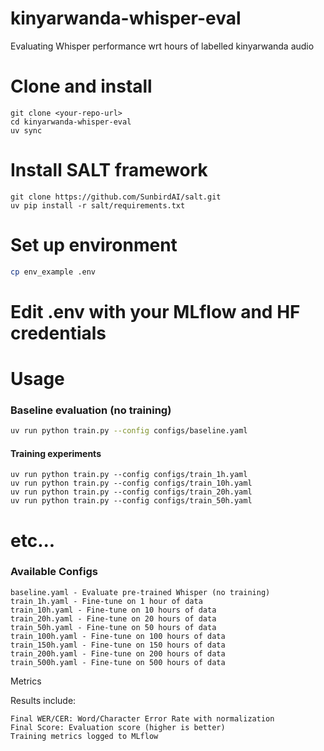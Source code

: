# kinyarwanda-whisper-eval
Evaluating Whisper performance wrt hours of labelled kinyarwanda audio


# Clone and install
```
git clone <your-repo-url>
cd kinyarwanda-whisper-eval
uv sync
```

# Install SALT framework  
```
git clone https://github.com/SunbirdAI/salt.git
uv pip install -r salt/requirements.txt
```

# Set up environment
```bash
cp env_example .env
```

# Edit .env with your MLflow and HF credentials


# Usage

### Baseline evaluation (no training)
```bash
uv run python train.py --config configs/baseline.yaml
```
#### Training experiments
```
uv run python train.py --config configs/train_1h.yaml
uv run python train.py --config configs/train_10h.yaml
uv run python train.py --config configs/train_20h.yaml
uv run python train.py --config configs/train_50h.yaml
```
# etc...


### Available Configs

```
baseline.yaml - Evaluate pre-trained Whisper (no training)
train_1h.yaml - Fine-tune on 1 hour of data
train_10h.yaml - Fine-tune on 10 hours of data
train_20h.yaml - Fine-tune on 20 hours of data
train_50h.yaml - Fine-tune on 50 hours of data
train_100h.yaml - Fine-tune on 100 hours of data
train_150h.yaml - Fine-tune on 150 hours of data
train_200h.yaml - Fine-tune on 200 hours of data
train_500h.yaml - Fine-tune on 500 hours of data
```

Metrics

Results include:

```
Final WER/CER: Word/Character Error Rate with normalization
Final Score: Evaluation score (higher is better)
Training metrics logged to MLflow
```